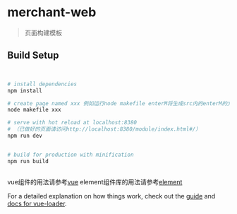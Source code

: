 # merchant-web

>  页面构建模板

## Build Setup

``` bash


# install dependencies
npm install

# create page named xxx 例如运行node makefile enterM将生成src内的enterM的文件夹，加后缀名即可访问，如http://localhost:8380/module/enterM.html
node makefile xxx

# serve with hot reload at localhost:8380
# （已做好的页面请访问http://localhost:8380/module/index.html#/）
npm run dev


# build for production with minification
npm run build



```




vue组件的用法请参考[vue](https://cn.vuejs.org/v2/guide/index.html)
element组件库的用法请参考[element](http://element.eleme.io/#/zh-CN/component/installation)


For a detailed explanation on how things work, check out the [guide](http://vuejs-templates.github.io/webpack/) and [docs for vue-loader](http://vuejs.github.io/vue-loader).

